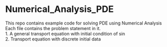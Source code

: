 # Numerical_Analysis_PDE
This repo contains example code for solving PDE using Numerical Analysis
<br>Each file contains the problem statement in it.
<br>1. A general transport equation with initial condition of sin
<br>2. Transport equation with discrete initial data